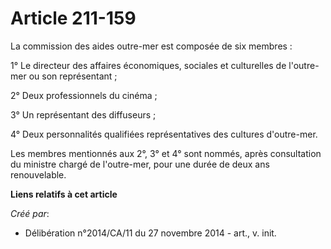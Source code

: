 # Article 211-159

La commission des aides outre-mer est composée de six membres : 

1° Le directeur des affaires économiques, sociales et culturelles de l'outre-mer ou son représentant ; 

2° Deux professionnels du cinéma ; 

3° Un représentant des diffuseurs ; 

4° Deux personnalités qualifiées représentatives des cultures d'outre-mer. 

Les membres mentionnés aux 2°, 3° et 4° sont nommés, après consultation du ministre chargé de l'outre-mer, pour une durée de
deux ans renouvelable.

**Liens relatifs à cet article**

_Créé par_:

  - Délibération n°2014/CA/11 du 27 novembre 2014 - art., v. init.
